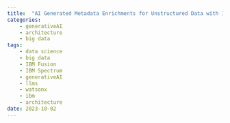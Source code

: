 ```yaml
---
title:  "AI Generated Metadata Enrichments for Unstructured Data with IBM Spectrum Discover & watsonx.ai"
categories: 
    - generativeAI
    - architecture
    - big data
tags: 
    - data science
    - big data
    - IBM Fusion
    - IBM Spectrum
    - generativeAI
    - llms
    - watsonx
    - ibm
    - architecture
date: 2023-10-02
---
```



